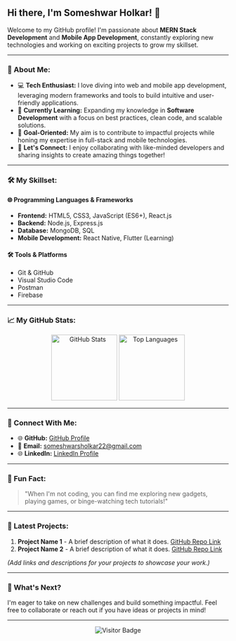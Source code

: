 ## Hi there, I'm Someshwar Holkar! 👋

Welcome to my GitHub profile! I'm passionate about **MERN Stack Development** and **Mobile App Development**, constantly exploring new technologies and working on exciting projects to grow my skillset.

---

### 🚀 About Me:

- 💻 **Tech Enthusiast:** I love diving into web and mobile app development, leveraging modern frameworks and tools to build intuitive and user-friendly applications.
- 🌱 **Currently Learning:** Expanding my knowledge in **Software Development** with a focus on best practices, clean code, and scalable solutions.
- 🎯 **Goal-Oriented:** My aim is to contribute to impactful projects while honing my expertise in full-stack and mobile technologies.
- 💬 **Let's Connect:** I enjoy collaborating with like-minded developers and sharing insights to create amazing things together!

---

### 🛠️ My Skillset:

#### **🌐 Programming Languages & Frameworks**
- **Frontend:** HTML5, CSS3, JavaScript (ES6+), React.js
- **Backend:** Node.js, Express.js
- **Database:** MongoDB, SQL
- **Mobile Development:** React Native, Flutter (Learning)

#### **🛠️ Tools & Platforms**
- Git & GitHub
- Visual Studio Code
- Postman
- Firebase

---

### 📈 My GitHub Stats:

<div align="center">
  <img src="https://github-readme-stats.vercel.app/api?username=holkar-somesh01&show_icons=true&theme=radical" alt="GitHub Stats" height="150"/>
  <img src="https://github-readme-stats.vercel.app/api/top-langs/?username=holkar-somesh01&layout=compact&theme=radical" alt="Top Languages" height="150"/>
</div>

---

### 🔗 Connect With Me:

- 🌐 **GitHub:** [GitHub Profile](https://github.com/holkar-somesh01)
- 📧 **Email:** [someshwarsholkar22@gmail.com](mailto:someshwarsholkar22@gmail.com)
- 🌐 **LinkedIn:** [LinkedIn Profile](https://www.linkedin.com/in/someshwar-holkar-819503314?utm_source=share&utm_campaign=share_via&utm_content=profile&utm_medium=android_app)

---

### 🌟 Fun Fact:

> "When I'm not coding, you can find me exploring new gadgets, playing games, or binge-watching tech tutorials!"

---

### 📝 Latest Projects:

1. **Project Name 1** - A brief description of what it does. [GitHub Repo Link](#)
2. **Project Name 2** - A brief description of what it does. [GitHub Repo Link](#)

*(Add links and descriptions for your projects to showcase your work.)*

---

### 📅 What's Next?

I'm eager to take on new challenges and build something impactful. Feel free to collaborate or reach out if you have ideas or projects in mind!

---

<div align="center">
  <img src="https://visitor-badge.glitch.me/badge?page_id=holkar-somesh01" alt="Visitor Badge" />
</div>

